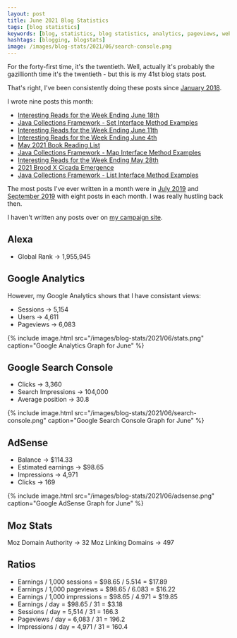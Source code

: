 ```yaml
---
layout: post
title: June 2021 Blog Statistics
tags: [blog statistics]
keywords: [blog, statistics, blog statistics, analytics, pageviews, webmaster, webmaster tools, alexa, google]
hashtags: [blogging, blogstats]
image: /images/blog-stats/2021/06/search-console.png
---
```


For the forty-first time, it's the twentieth. Well, actually it's probably the gazillionth time it's the twentieth - but this is my 41st blog stats post.

That's right, I've been consistently doing these posts since [January 2018](https://www.joehxblog.com/january-2018-blog-statistics/).

I wrote nine posts this month:

* [Interesting Reads for the Week Ending June 18th](https://www.joehxblog.com/june-18-2021-interesting-reads/)
* [Java Collections Framework - Set Interface Method Examples](https://www.joehxblog.com/set-interface-method-examples/)
* [Interesting Reads for the Week Ending June 11th](https://www.joehxblog.com/june-11-2021-interesting-reads/)
* [Interesting Reads for the Week Ending June 4th](https://www.joehxblog.com/june-4-2021-interesting-reads/)
* [May 2021 Book Reading List](https://www.joehxblog.com/may-2021-book-reading-list/)
* [Java Collections Framework - Map Interface Method Examples](https://www.joehxblog.com/map-interface-method-examples/)
* [Interesting Reads for the Week Ending May 28th](https://www.joehxblog.com/may-28-2021-interesting-reads/)
* [2021 Brood X Cicada Emergence](https://www.joehxblog.com/2021-brood-x-cicada-emergence/)
* [Java Collections Framework - List Interface Method Examples](https://www.joehxblog.com/list-interface-method-examples/)

The most posts I've ever written in a month were in [July 2019](https://www.joehxblog.com/july-2019-blog-statistics/) and [September 2019](https://www.joehxblog.com/september-2019-blog-statistics/) with eight posts in each month. I was really hustling back then.

I haven't written any posts over on [my campaign site](https://joe4huberheights.com).

## Alexa

* Global Rank &rarr; 1,955,945

## Google Analytics

However, my Google Analytics shows that I have consistant views:

* Sessions &rarr; 5,154
* Users &rarr; 4,611
* Pageviews &rarr; 6,083

{% include image.html src="/images/blog-stats/2021/06/stats.png" caption="Google Analytics Graph for June" %}

## Google Search Console

* Clicks &rarr; 3,360
* Search Impressions &rarr; 104,000
* Average position &rarr; 30.8

{% include image.html src="/images/blog-stats/2021/06/search-console.png" caption="Google Search Console Graph for June" %}

## AdSense

* Balance &rarr; $114.33
* Estimated earnings &rarr; $98.65
* Impressions &rarr; 4,971
* Clicks &rarr; 169

{% include image.html src="/images/blog-stats/2021/06/adsense.png" caption="Google AdSense Graph for June" %}

## Moz Stats

Moz Domain Authority &rarr; 32
Moz Linking Domains &rarr; 497

## Ratios

* Earnings / 1,000 sessions = $98.65 / 5.514 = $17.89
* Earnings / 1,000 pageviews = $98.65 / 6.083 = $16.22
* Earnings / 1,000 impressions = $98.65 / 4.971 = $19.85
* Earnings / day = $98.65 / 31 = $3.18
* Sessions / day = 5,514 / 31 = 166.3
* Pageviews / day = 6,083 / 31 = 196.2
* Impressions / day = 4,971 / 31 = 160.4

